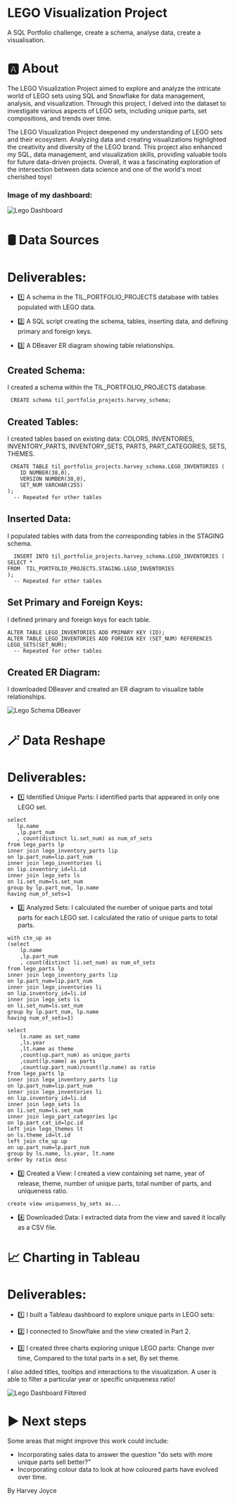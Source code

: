 # LEGO Visualization Project

A SQL Portfolio challenge, create a schema, analyse data, create a visualisation.

# 🅰️ About

The LEGO Visualization Project aimed to explore and analyze the intricate world of LEGO sets using SQL and Snowflake for data management, analysis, and visualization. Through this project, I delved into the dataset to investigate various aspects of LEGO sets, including unique parts, set compositions, and trends over time.

The LEGO Visualization Project deepened my understanding of LEGO sets and their ecosystem. Analyzing data and creating visualizations highlighted the creativity and diversity of the LEGO brand. This project also enhanced my SQL, data management, and visualization skills, providing valuable tools for future data-driven projects. Overall, it was a fascinating exploration of the intersection between data science and one of the world's most cherished toys!


### Image of my dashboard:
![Lego Dashboard](https://github.com/harveyjoyce/Lego-Viz-Project/assets/158076969/1c940338-bdcb-41bb-ad4a-4adcf890c857)


# 🛢️ Data Sources

# Deliverables:

- 1️⃣ A schema in the TIL_PORTFOLIO_PROJECTS database with tables populated with LEGO data.

- 2️⃣ A SQL script creating the schema, tables, inserting data, and defining primary and foreign keys.

- 3️⃣ A DBeaver ER diagram showing table relationships.

## Created Schema:

I created a schema within the TIL_PORTFOLIO_PROJECTS database.

```
 CREATE schema til_portfolio_projects.harvey_schema;
```
## Created Tables:

I created tables based on existing data: COLORS, INVENTORIES, INVENTORY_PARTS, INVENTORY_SETS, PARTS, PART_CATEGORIES, SETS, THEMES.

```
 CREATE TABLE til_portfolio_projects.harvey_schema.LEGO_INVENTORIES (
	ID NUMBER(38,0),
	VERSION NUMBER(38,0),
	SET_NUM VARCHAR(255)
);
  -- Repeated for other tables
```
## Inserted Data:

I populated tables with data from the corresponding tables in the STAGING schema.

```
  INSERT INTO til_portfolio_projects.harvey_schema.LEGO_INVENTORIES (
SELECT *
FROM  TIL_PORTFOLIO_PROJECTS.STAGING.LEGO_INVENTORIES
);
  -- Repeated for other tables
```
## Set Primary and Foreign Keys:

I defined primary and foreign keys for each table.
```
ALTER TABLE LEGO_INVENTORIES ADD PRIMARY KEY (ID);
ALTER TABLE LEGO_INVENTORIES ADD FOREIGN KEY (SET_NUM) REFERENCES LEGO_SETS(SET_NUM);
  -- Repeated for other tables
```
## Created ER Diagram:

I downloaded DBeaver and created an ER diagram to visualize table relationships.

![Lego Schema DBeaver](https://github.com/harveyjoyce/Lego-Viz-Project/assets/158076969/be47a95e-c564-4201-bebc-fdc1b0fb7c37)



# 🪄 Data Reshape

# Deliverables:

- 1️⃣ Identified Unique Parts: I identified parts that appeared in only one LEGO set.
 ```
select 
    lp.name
    ,lp.part_num
    , count(distinct li.set_num) as num_of_sets
from lego_parts lp
inner join lego_inventory_parts lip 
on lp.part_num=lip.part_num
inner join lego_inventories li 
on lip.inventory_id=li.id 
inner join lego_sets ls 
on li.set_num=ls.set_num
group by lp.part_num, lp.name
having num_of_sets=1

```

- 2️⃣ Analyzed Sets: I calculated the number of unique parts and total parts for each LEGO set. I calculated the ratio of unique parts to total parts.
```
with cte_up as 
(select 
    lp.name
    ,lp.part_num
    , count(distinct li.set_num) as num_of_sets
from lego_parts lp
inner join lego_inventory_parts lip 
on lp.part_num=lip.part_num
inner join lego_inventories li 
on lip.inventory_id=li.id 
inner join lego_sets ls 
on li.set_num=ls.set_num
group by lp.part_num, lp.name
having num_of_sets=1)

select
    ls.name as set_name
    ,ls.year
    ,lt.name as theme
    ,count(up.part_num) as unique_parts
    ,count(lp.name) as parts
    ,count(up.part_num)/count(lp.name) as ratio
from lego_parts lp
inner join lego_inventory_parts lip 
on lp.part_num=lip.part_num
inner join lego_inventories li 
on lip.inventory_id=li.id 
inner join lego_sets ls 
on li.set_num=ls.set_num
inner join lego_part_categories lpc 
on lp.part_cat_id=lpc.id
left join lego_themes lt 
on ls.theme_id=lt.id
left join cte_up up 
on up.part_num=lp.part_num
group by ls.name, ls.year, lt.name
order by ratio desc
```

- 3️⃣ Created a View: I created a view containing set name, year of release, theme, number of unique parts, total number of parts, and uniqueness ratio.
```
create view uniqueness_by_sets as...
```

- 4️⃣ Downloaded Data: I extracted data from the view and saved it locally as a CSV file.


# 📈 Charting in Tableau

# Deliverables:

- 1️⃣ I built a Tableau dashboard to explore unique parts in LEGO sets:

- 2️⃣ I connected to Snowflake and the view created in Part 2.

- 3️⃣ I created three charts exploring unique LEGO parts: Change over time, Compared to the total parts in a set, By set theme.


I also added titles, tooltips and interactions to the visualization. A user is able to filter a particular year or specific uniqueness ratio!

![Lego Dashboard Filtered](https://github.com/harveyjoyce/Lego-Viz-Project/assets/158076969/5aaba7fe-83c6-46c6-b484-9245dc9c7f9f)


# ▶️ Next steps

Some areas that might improve this work could include:

- Incorporating sales data to answer the question "do sets with more unique parts sell better?"
- Incorporating colour data to look at how coloured parts have evolved over time.



By Harvey Joyce
